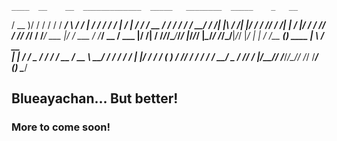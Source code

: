     ____  __    __  _____________  _____   ________  _____    _   __
   / __ )/ /   / / / / ____/   \ \/ /   | / ____/ / / /   |  / | / /
  / __  / /   / / / / __/ / /| |\  / /| |/ /   / /_/ / /| | /  |/ /
 / /_/ / /___/ /_/ / /___/ ___ |/ / ___ / /___/ __  / ___ |/ /|  /
/_____/_____/\____/_____/_/  |_/_/_/  |_\____/_/ /_/_/__|_/_/ |_/
| |  / /__  __________(_)___  ____     |__ \         / __ \
| | / / _ \/ ___/ ___/ / __ \/ __ \    __/ /        / / / /
| |/ /  __/ /  (__  ) / /_/ / / / /   / __/   _    / /_/ /
|___/\___/_/  /____/_/\____/_/ /_/   /____/  (_)   \____/

## Blueayachan... But better!

### More to come soon!